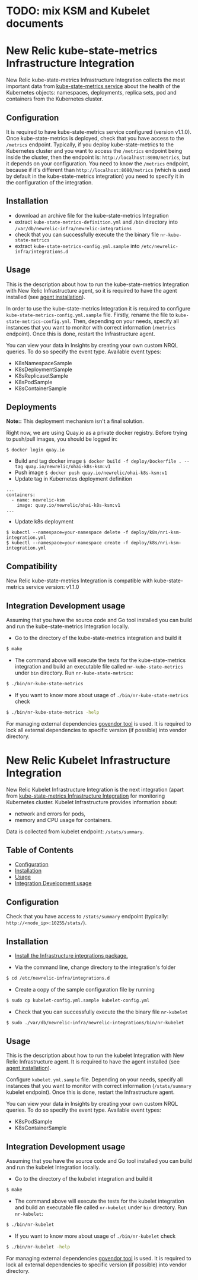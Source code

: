 # TODO: mix KSM and Kubelet documents

# New Relic kube-state-metrics Infrastructure Integration

New Relic kube-state-metrics Infrastructure Integration collects the most important data from [kube-state-metrics service](https://github.com/kubernetes/kube-state-metrics) about the health of the Kubernetes objects: namespaces, deployments, replica sets, pod and containers from the Kubernetes cluster.

## Configuration
It is required to have kube-state-metrics service configured (version v1.1.0). Once kube-state-metrics is deployed, check that you have access to the `/metrics` endpoint. Typically, if you deploy kube-state-metrics to the Kubernetes cluster and you want to access the `/metrics` endpoint being inside the cluster, then the endpoint is: `http://localhost:8080/metrics`, but it depends on your configuration. You need to know the `/metrics` endpoint, because if it's different than `http://localhost:8080/metrics` (which is used by default in the kube-state-metrics integration) you need to specify it in the configuration of the integration.

## Installation
* download an archive file for the kube-state-metrics Integration
* extract `kube-state-metrics-definition.yml` and `/bin` directory into `/var/db/newrelic-infra/newrelic-integrations`
* check that you can successfully execute the the binary file `nr-kube-state-metrics`
* extract `kube-state-metrics-config.yml.sample` into `/etc/newrelic-infra/integrations.d`

## Usage
This is the description about how to run the kube-state-metrics Integration with New Relic Infrastructure agent, so it is required to have the agent installed (see [agent installation](https://docs.newrelic.com/docs/infrastructure/new-relic-infrastructure/installation/install-infrastructure-linux)).

In order to use the kube-state-metrics Integration it is required to configure `kube-state-metrics-config.yml.sample` file. Firstly, rename the file to `kube-state-metrics-config.yml`. Then, depending on your needs, specify all instances that you want to monitor with correct information (`/metrics` endpoint). Once this is done, restart the Infrastructure agent.

You can view your data in Insights by creating your own custom NRQL queries. To do so specify the event type. Available event types:
- K8sNamespaceSample
- K8sDeploymentSample
- K8sReplicasetSample
- K8sPodSample
- K8sContainerSample

## Deployments

**Note::** This deployment mechanism isn't a final solution.

Right now, we are using Quay.io as a private docker registry. Before trying to
push/pull images, you should be logged in:

`$ docker login quay.io`

- Build and tag docker image
`$ docker build -f deploy/Dockerfile . --tag quay.io/newrelic/ohai-k8s-ksm:v1`
- Push image
`$ docker push quay.io/newrelic/ohai-k8s-ksm:v1`
- Update tag in Kubernetes deployment definition
```
...
containers:
  - name: newrelic-ksm
    image: quay.io/newrelic/ohai-k8s-ksm:v1
...
```
- Update k8s deployment
```
$ kubectl --namespace=your-namespace delete -f deploy/k8s/nri-ksm-integration.yml
$ kubectl --namespace=your-namespace create -f deploy/k8s/nri-ksm-integration.yml
```

## Compatibility
New Relic kube-state-metrics Integration is compatible with kube-state-metrics service version: v1.1.0

## Integration Development usage
Assuming that you have the source code and Go tool installed you can build and run the kube-state-metrics Integration locally.
* Go to the directory of the kube-state-metrics integration and build it
```bash
$ make
```
* The command above will execute the tests for the kube-state-metrics integration and build an executable file called `nr-kube-state-metrics` under `bin` directory. Run `nr-kube-state-metrics`:
```bash
$ ./bin/nr-kube-state-metrics
```
* If you want to know more about usage of `./bin/nr-kube-state-metrics` check
```bash
$ ./bin/nr-kube-state-metrics -help
```

For managing external dependencies [govendor tool](https://github.com/kardianos/govendor) is used. It is required to lock all external dependencies to specific version (if possible) into vendor directory.

New Relic Kubelet Infrastructure Integration
============================================

New Relic Kubelet Infrastructure Integration is the next integration (apart from [kube-state-metrics Infrastructure Integration](https://github.com/newrelic/infra-integrations-beta/tree/master/integrations/kube-state-metrics) for monitoring Kubernetes cluster. Kubelet Infrastructure provides information about:

* network and errors for pods,
* memory and CPU usage for containers.

Data is collected from kubelet endpoint: `/stats/summary`. 

Table of Contents
-----------------

* [Configuration](#configuration)
* [Installation](#installation)
* [Usage](#usage)
* [Integration Development usage](#integration-development-usage)

Configuration
-----------------

Check that you have access to `/stats/summary` endpoint (typically: `http://<node_ip>:10255/stats/`).

Installation
-----------------

* [Install the Infrastructure integrations package.](https://docs.newrelic.com/docs/infrastructure/host-integrations/installation/install-host-integrations-built-new-relic)

* Via the command line, change directory to the integration's folder

```bash
$ cd /etc/newrelic-infra/integrations.d
```

* Create a copy of the sample configuration file by running

```bash
$ sudo cp kubelet-config.yml.sample kubelet-config.yml
```

* Check that you can successfully execute the the binary file `nr-kubelet`

```bash
$ sudo ./var/db/newrelic-infra/newrelic-integrations/bin/nr-kubelet
```

Usage
-----------------

This is the description about how to run the kubelet Integration with New Relic Infrastructure agent. It is required to have the agent installed (see [agent installation](https://docs.newrelic.com/docs/infrastructure/new-relic-infrastructure/installation/install-infrastructure-linux)).

Configure `kubelet.yml.sample` file. Depending on your needs, specify all instances that you want to monitor with correct information (`/stats/summary` kubelet endpoint). Once this is done, restart the Infrastructure agent.

You can view your data in Insights by creating your own custom NRQL queries. To do so specify the event type. Available event types:

* K8sPodSample
* K8sContainerSample

Integration Development usage
-----------------

Assuming that you have the source code and Go tool installed you can build and run the kubelet Integration locally.

* Go to the directory of the kubelet integration and build it

```bash
$ make
```

* The command above will execute the tests for the kubelet integration and build an executable file called `nr-kubelet` under `bin` directory. Run `nr-kubelet`:

```bash
$ ./bin/nr-kubelet
```

* If you want to know more about usage of `./bin/nr-kubelet` check

```bash
$ ./bin/nr-kubelet -help
```

For managing external dependencies [govendor tool](https://github.com/kardianos/govendor) is used. It is required to lock all external dependencies to specific version (if possible) into vendor directory.
